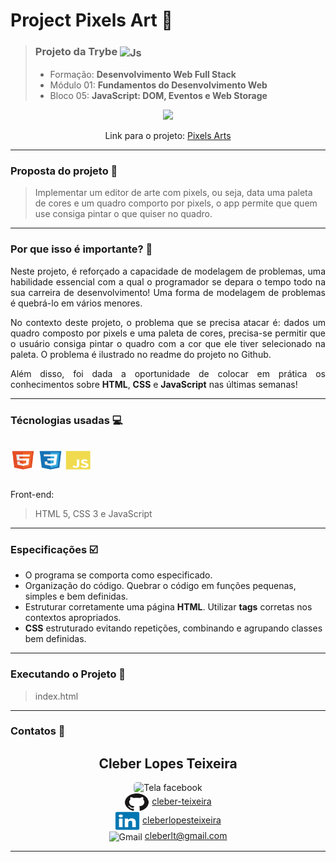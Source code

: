 # Project Pixels Art :art:

> ### Projeto da Trybe <img align="center" alt="Js" height="30" width="30" src="https://scontent.fcgh24-1.fna.fbcdn.net/v/t1.6435-9/129351852_2818690001753270_85015407846271114_n.jpg?_nc_cat=104&ccb=1-5&_nc_sid=09cbfe&_nc_ohc=tfLU1xaTn3sAX-Ruhdi&_nc_ht=scontent.fcgh24-1.fna&oh=00_AT_ONAacPaQaVgYEDwZ6uN-6BJVveyEybKBI6q9NMKXB2Q&oe=6253555C">
> - Formação: **Desenvolvimento Web Full Stack**
> - Módulo 01: **Fundamentos do Desenvolvimento Web**
> - Bloco 05: **JavaScript: DOM, Eventos e Web Storage**

<div align="center" >
  <img width="700" src="./project-js-pixels-arts.gif" />
  <p>Link para o projeto: <a href="https://cleber-teixeira.github.io/projetos/pixels-art/">Pixels Arts</a></p>
</div>

---
### Proposta do projeto :pencil:

> Implementar um editor de arte com pixels, ou seja, data uma paleta de cores e um quadro comporto por pixels, o app permite que quem use consiga pintar o que quiser no quadro.

---

### Por que isso é importante? :monocle_face:

<p style="text-align: justify">
  Neste projeto, é reforçado a capacidade de modelagem de problemas, uma habilidade essencial com a qual o programador se depara o tempo todo na sua carreira de desenvolvimento! Uma forma de modelagem de problemas é quebrá-lo em vários menores.
</p>
<p style="text-align: justify">
  No contexto deste projeto, o problema que se precisa atacar é: dados um quadro composto por pixels e uma paleta de cores, precisa-se permitir que o usuário consiga pintar o quadro com a cor que ele tiver selecionado na paleta. O problema é ilustrado no readme do projeto no Github.
</p>
<p style="text-align: justify">
  Além disso, foi dada a oportunidade de colocar em prática os conhecimentos sobre <b>HTML</b>, <b>CSS</b> e <b>JavaScript</b> nas últimas semanas!
</p>

---

### Técnologias usadas :computer:

<div style="display: inline_block"><br>
  <img align="center" alt="Html5" height="30" width="40" src="https://raw.githubusercontent.com/devicons/devicon/master/icons/html5/html5-original.svg">

  <img align="center" alt="Css3" height="30" width="40" src="https://raw.githubusercontent.com/devicons/devicon/master/icons/css3/css3-original.svg">

  <img align="center" alt="Js" height="30" width="40" src="https://raw.githubusercontent.com/devicons/devicon/master/icons/javascript/javascript-plain.svg">

</div><br />

Front-end:
> HTML 5, CSS 3 e JavaScript

---

### Especificações :ballot_box_with_check:

- O programa se comporta como especificado.
- Organização do código. Quebrar o código em funções pequenas, simples e bem definidas.
- Estruturar corretamente uma página **HTML**. Utilizar **tags** corretas nos contextos apropriados.
- **CSS** estruturado evitando repetições, combinando e agrupando classes bem definidas.

---
### Executando o Projeto :rocket:

> index.html

---
### Contatos :email:
<h2 align="center">Cleber Lopes Teixeira</h2>

<p align="center">
  <img src="https://media-exp1.licdn.com/dms/image/C4D03AQFmdHcCCHE-Vw/profile-displayphoto-shrink_200_200/0/1621216320436?e=1650499200&v=beta&t=-jo6lhGIw5peMLFvIJzERqDLjIXFb27EOeAZ1CSBfw0" alt="Tela facebook" style="border-radius:5px;">

  <br />
  <img align="center" alt="GitHub" height="30" width="40" src="https://raw.githubusercontent.com/devicons/devicon/master/icons/github/github-original.svg">
  <a href="https://github.com/cleber-teixeira">cleber-teixeira</a>

  <br />
  <img align="center" alt="Linkedin" height="30" width="40" src="https://raw.githubusercontent.com/devicons/devicon/master/icons/linkedin/linkedin-original.svg">
  <a href="https://www.linkedin.com/in/cleberlopesteixeira/">cleberlopesteixeira</a>

  <br />
  <img align="center" alt="Gmail" height="20" width="30" src="https://s2.glbimg.com/R1uoCDVgdJggXlghX6YTXKg4M_U=/696x390/smart/filters:cover():strip_icc()/i.s3.glbimg.com/v1/AUTH_08fbf48bc0524877943fe86e43087e7a/internal_photos/bs/2021/W/d/Bg1T2vQa6ipZZBu9uXhw/2017-03-08-wwwmarketinglandcom-1.png">
  <a href="mailto:cleberlt@gmail.com">cleberlt@gmail.com</a>

</p>

---
